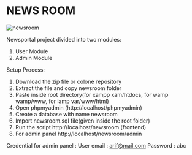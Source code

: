 # NEWS ROOM
![newsroom](https://user-images.githubusercontent.com/76614250/133999251-36575fad-144a-46e5-b893-32deddcadbe7.PNG)

Newsportal project divided into two modules:
  1. User Module
  2. Admin Module

Setup Process:
  1. Download the zip file or colone repository
  2. Extract the file and copy newsroom folder
  3. Paste inside root directory(for xampp xam/htdocs, for wamp wamp/www, for lamp var/www/html)
  4. Open phpmyadmin (http://localhost/phpmyadmin)
  5. Create a database with name newsroom
  6. Import newsroom.sql file(given inside the root folder)
  7. Run the script http://localhost/newsroom (frontend)
  8. For admin panel http://localhost/newsroom/admin

Credential for admin panel :
  User email : arif@mail.com
  Password : abc
